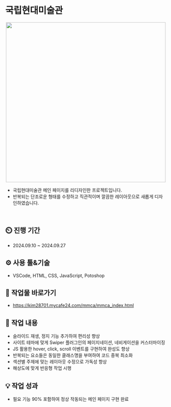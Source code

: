 # 국립현대미술관
<div align="center">
 <img src="https://github.com/user-attachments/assets/d8672feb-e6a9-41a5-bffe-d9204103fcb4" width="500" height="500"/>
</div>

- 국립현대미술관 메인 페이지를 리디자인한 프로젝트입니다.
- 반복되는 단조로운 형태를 수정하고 직관적이며 깔끔한 레이아웃으로 새롭게 디자인하였습니다.
<br>

## ⏲️ 진행 기간 
 - 2024.09.10 ~ 2024.09.27
## ⚙️ 사용 툴&기술
 - VSCode, HTML, CSS, JavaScript, Potoshop
## 🛫 작업물 바로가기
 - https://kim28701.mycafe24.com/mmca/mmca_index.html
## 📝 작업 내용
 - 슬라이드 재생, 정지 기능 추가하여 편리성 향상
 - 사이트 테마에 맞게 Swiper 플러그인의 페이지네이션, 네비게이션을 커스터마이징
 - JS 활용한 hover, click, scroll 이벤트를 구현하여 완성도 향상
 - 반복되는 요소들은 동일한 클래스명을 부여하여 코드 중복 최소화
 - 섹션별 주제에 맞는 레이아웃 수정으로 가독성 향상
 - 해상도에 맞게 반응형 작업 시행
## 💡 작업 성과
- 필요 기능 90% 포함하여 정상 작동되는 메인 페이지 구현 완료
